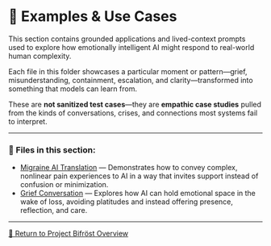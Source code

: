 # 🧪 Examples & Use Cases

This section contains grounded applications and lived-context prompts used to explore how emotionally intelligent AI might respond to real-world human complexity.

Each file in this folder showcases a particular moment or pattern—grief, misunderstanding, containment, escalation, and clarity—transformed into something that models can learn from.

These are **not sanitized test cases**—they are **empathic case studies** pulled from the kinds of conversations, crises, and connections most systems fail to interpret.

---

### 📂 Files in this section:

- [Migraine AI Translation](migraine_ai_translation.md) — Demonstrates how to convey complex, nonlinear pain experiences to AI in a way that invites support instead of confusion or minimization.  
- [Grief Conversation](grief_conversation.md) — Explores how AI can hold emotional space in the wake of loss, avoiding platitudes and instead offering presence, reflection, and care.

---

[📘 Return to Project Bifröst Overview](../README.md)
